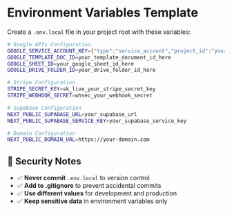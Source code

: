 # Environment Variables Template

Create a `.env.local` file in your project root with these variables:

```bash
# Google APIs Configuration
GOOGLE_SERVICE_ACCOUNT_KEY={"type":"service_account","project_id":"your-project-id","private_key_id":"...","private_key":"...","client_email":"...","client_id":"...","auth_uri":"https://accounts.google.com/o/oauth2/auth","token_uri":"https://oauth2.googleapis.com/token","auth_provider_x509_cert_url":"https://www.googleapis.com/oauth2/v1/certs","client_x509_cert_url":"..."}
GOOGLE_TEMPLATE_DOC_ID=your_template_document_id_here
GOOGLE_SHEET_ID=your_google_sheet_id_here
GOOGLE_DRIVE_FOLDER_ID=your_drive_folder_id_here

# Stripe Configuration
STRIPE_SECRET_KEY=sk_live_your_stripe_secret_key
STRIPE_WEBHOOK_SECRET=whsec_your_webhook_secret

# Supabase Configuration
NEXT_PUBLIC_SUPABASE_URL=your_supabase_url
NEXT_PUBLIC_SUPABASE_SERVICE_KEY=your_supabase_service_key

# Domain Configuration
NEXT_PUBLIC_DOMAIN_URL=https://your-domain.com
```

## 🔐 **Security Notes**

- ✅ **Never commit** `.env.local` to version control
- ✅ **Add to .gitignore** to prevent accidental commits
- ✅ **Use different values** for development and production
- ✅ **Keep sensitive data** in environment variables only
